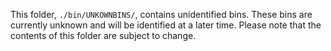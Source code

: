 This folder, `./bin/UNKOWNBINS/`, contains unidentified bins. These bins are currently unknown and will be identified at a later time. Please note that the contents of this folder are subject to change.